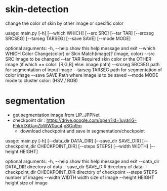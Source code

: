 # skin-detection
change the color of skin by other image or specific color


usage: main.py [-h] [--which WHICH] [--src SRC] [--tar TAR] [--srcseg SRCSEG]
               [--tarseg TARSEG] [--save SAVE] [--mode MODE]

optional arguments:
  -h, --help       show this help message and exit
  --which WHICH    Color Change(color) or Skin Match(image)? (image, color)
  --src SRC        Image to be changed
  --tar TAR        Required skin color or the OTHER image (if which == color: [R,G,B] else: image path)
  --srcseg SRCSEG  path for segmentation of input image
  --tarseg TARSEG  path for segmentation of color image
  --save SAVE      Path where image is to be saved
  --mode MODE      mode to cluster color: (HSV / RGB)


# segmentation
- get segmentation image from LIP_JPPNet
- checkpoint dir : https://drive.google.com/open?id=1uyariG-FhkVtXjUagZbWW0uc4jp8Go9m
    - download checkpoint and save in segmentation/checkpoint

usage: main.py [-h] [--data_dir DATA_DIR] [--save_dir SAVE_DIR]
               [--checkpoint_dir CHECKPOINT_DIR] [--steps STEPS]
               [--width WIDTH] [--height HEIGHT]

optional arguments:
  -h, --help            show this help message and exit
  --data_dir DATA_DIR   directory of data
  --save_dir SAVE_DIR   directory of data
  --checkpoint_dir CHECKPOINT_DIR
                        directory of checkpoint
  --steps STEPS         number of images
  --width WIDTH         width size of image
  --height HEIGHT       height size of image
